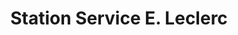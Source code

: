 ---
title: "Station Service E. Leclerc"
url: /blois/station-service-e-leclerc/
shop: Gasflaschen
---